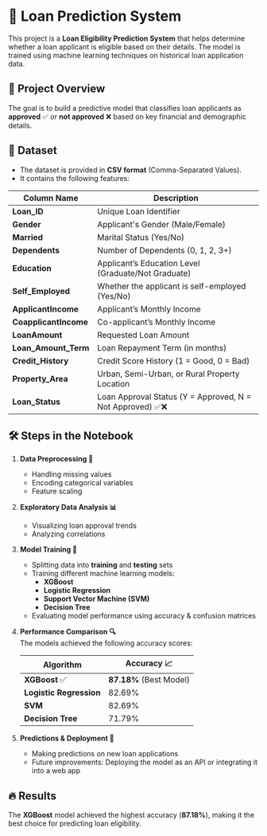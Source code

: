 # 🏦 Loan Prediction System  

This project is a **Loan Eligibility Prediction System** that helps determine whether a loan applicant is eligible based on their details. The model is trained using machine learning techniques on historical loan application data.  

## 📌 Project Overview  
The goal is to build a predictive model that classifies loan applicants as **approved** ✅ or **not approved** ❌ based on key financial and demographic details.  

## 📂 Dataset  
- The dataset is provided in **CSV format** (Comma-Separated Values).  
- It contains the following features:  

| Column Name          | Description |  
|----------------------|-------------|  
| **Loan_ID**           | Unique Loan Identifier |  
| **Gender**           | Applicant's Gender (Male/Female) |  
| **Married**         | Marital Status (Yes/No) |  
| **Dependents**      | Number of Dependents (0, 1, 2, 3+) |  
| **Education**       | Applicant’s Education Level (Graduate/Not Graduate) |  
| **Self_Employed**   | Whether the applicant is self-employed (Yes/No) |  
| **ApplicantIncome** | Applicant’s Monthly Income |  
| **CoapplicantIncome** | Co-applicant’s Monthly Income |  
| **LoanAmount**      | Requested Loan Amount |  
| **Loan_Amount_Term** | Loan Repayment Term (in months) |  
| **Credit_History**  | Credit Score History (1 = Good, 0 = Bad) |  
| **Property_Area**   | Urban, Semi-Urban, or Rural Property Location |  
| **Loan_Status**     | Loan Approval Status (Y = Approved, N = Not Approved) ✅❌ |  

## 🛠️ Steps in the Notebook  
1. **Data Preprocessing 🧹**  
   - Handling missing values  
   - Encoding categorical variables  
   - Feature scaling  

2. **Exploratory Data Analysis 📊**  
   - Visualizing loan approval trends  
   - Analyzing correlations  

3. **Model Training 🤖**  
   - Splitting data into **training** and **testing** sets  
   - Training different machine learning models:  
     - **XGBoost**  
     - **Logistic Regression**  
     - **Support Vector Machine (SVM)**  
     - **Decision Tree**  
   - Evaluating model performance using accuracy & confusion matrices  

4. **Performance Comparison 🔍**  
   The models achieved the following accuracy scores:  

   | Algorithm               | Accuracy 📈 |  
   |-------------------------|------------|  
   | **XGBoost** ✅  | **87.18%** (Best Model) |  
   | **Logistic Regression** | 82.69% |  
   | **SVM**                 | 82.69% |  
   | **Decision Tree**       | 71.79% |  

5. **Predictions & Deployment 🚀**  
   - Making predictions on new loan applications  
   - Future improvements: Deploying the model as an API or integrating it into a web app  

## 🔥 Results  
The **XGBoost** model achieved the highest accuracy (**87.18%**), making it the best choice for predicting loan eligibility.
